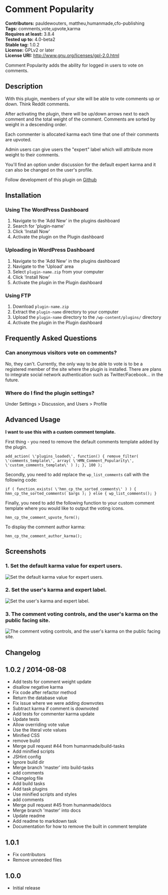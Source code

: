 # Comment Popularity #
**Contributors:** pauldewouters, mattheu,humanmade,cfo-publishing  
**Tags:** comments,vote,upvote,karma  
**Requires at least:** 3.8.4  
**Tested up to:** 4.0-beta2  
**Stable tag:** 1.0.2  
**License:** GPLv2 or later  
**License URI:** http://www.gnu.org/licenses/gpl-2.0.html  

Comment Popularity adds the ability for logged in users to vote on comments.

## Description ##
With this plugin, members of your site will be able to vote comments up or down. Think Reddit comments.

After activating the plugin, there will be up/down arrows next to each comment and the total weight of the comment.
Comments are sorted by weight in a descending order.

Each commenter is allocated karma each time that one of their comments are upvoted.

Admin users can give users the \"expert\" label which will attribute more weight to their comments.

You\'ll find an option under discussion for the default expert karma and it can also be changed on the user\'s profile.

Follow development of this plugin on [Github](https://github.com/humanmade/comment-popularity/)

## Installation ##
### Using The WordPress Dashboard ###

1. Navigate to the \'Add New\' in the plugins dashboard
2. Search for \'plugin-name\'
3. Click \'Install Now\'
4. Activate the plugin on the Plugin dashboard

### Uploading in WordPress Dashboard ###

1. Navigate to the \'Add New\' in the plugins dashboard
2. Navigate to the \'Upload\' area
3. Select `plugin-name.zip` from your computer
4. Click \'Install Now\'
5. Activate the plugin in the Plugin dashboard

### Using FTP ###

1. Download `plugin-name.zip`
2. Extract the `plugin-name` directory to your computer
3. Upload the `plugin-name` directory to the `/wp-content/plugins/` directory
4. Activate the plugin in the Plugin dashboard

## Frequently Asked Questions ##
### Can anonymous visitors vote on comments? ###

No, they can\'t. Currently, the only way to be able to vote is to be a registered member of the site where the plugin is
installed. There are plans to integrate social network authentication such as Twitter/Facebook... in the future.

### Where do I find the plugin settings? ###

Under Settings > Discussion, and Users > Profile

## Advanced Usage

**I want to use this with a custom comment template.**

First thing - you need to remove the default comments template added by the plugin.

`add_action( \'plugins_loaded\', function() {
	remove_filter( \'comments_template\', array( \'HMN_Comment_Popularity\', \'custom_comments_template\' ) );
}, 100 );`

Secondly, you need to add replace the `wp_list_comments` call with the following code:

`if ( function_exists( \'hmn_cp_the_sorted_comments\' ) ) {
	hmn_cp_the_sorted_comments( $args );
} else {
	wp_list_comments();
}`

Finally, you need to add the following function to your custom comment template where you would like to output the voting icons.

`hmn_cp_the_comment_upvote_form();`

To display the comment author karma:

`hmn_cp_the_comment_author_karma();`

## Screenshots ##
### 1. Set the default karma value for expert users. ###
![Set the default karma value for expert users.](http://s.wordpress.org/extend/plugins/comment-popularity/screenshot-1.png)

### 2. Set the user\'s karma and expert label. ###
![Set the user\'s karma and expert label.](http://s.wordpress.org/extend/plugins/comment-popularity/screenshot-2.png)

### 3. The comment voting controls, and the user\'s karma on the public facing site. ###
![The comment voting controls, and the user\'s karma on the public facing site.](http://s.wordpress.org/extend/plugins/comment-popularity/screenshot-3.png)


## Changelog ##

## 1.0.2 / 2014-08-08 ##

 * Add tests for comment weight update
 * disallow negative karma
 * Fix code after refactor method
 * Return the database value
 * Fix issue where we were adding downvotes
 * Subtract karma if comment is downvoted
 * Add tests for commenter karma update
 * Update tests
 * Allow overriding vote value
 * Use the literal vote values
 * Minified CSS
 * remove build
 * Merge pull request #44 from humanmade/build-tasks
 * Add minified scripts
 * JSHint config
 * Ignore build dir
 * Merge branch \'master\' into build-tasks
 * add comments
 * Changelog file
 * Add build tasks
 * Add task plugins
 * Use minified scripts and styles
 * add comments
 * Merge pull request #45 from humanmade/docs
 * Merge branch \'master\' into docs
 * Update readme
 * Add readme to markdown task
 * Documentation for how to remove the built in comment template
 
##  1.0.1 ##

* Fix contributors
* Remove unneeded files

## 1.0.0 ##

* Initial release
